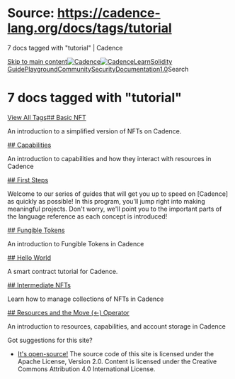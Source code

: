 # Source: https://cadence-lang.org/docs/tags/tutorial




7 docs tagged with "tutorial" | Cadence




[Skip to main content](#__docusaurus_skipToContent_fallback)[![Cadence](/img/logo.svg)![Cadence](/img/logo.svg)](/)[Learn](/learn)[Solidity Guide](/docs/solidity-to-cadence)[Playground](https://play.flow.com/)[Community](/community)[Security](https://flow.com/flow-responsible-disclosure/)[Documentation](/docs/)[1.0](/docs/)Search
# 7 docs tagged with "tutorial"

[View All Tags](/docs/tags)[## Basic NFT](/docs/tutorial/non-fungible-tokens-1)

An introduction to a simplified version of NFTs on Cadence.

[## Capabilities](/docs/tutorial/capabilities)

An introduction to capabilities and how they interact with resources in Cadence

[## First Steps](/docs/tutorial/first-steps)

Welcome to our series of guides that will get you up to speed on [Cadence] as quickly as possible! In this program, you'll jump right into making meaningful projects. Don't worry, we'll point you to the important parts of the language reference as each concept is introduced!

[## Fungible Tokens](/docs/tutorial/fungible-tokens)

An introduction to Fungible Tokens in Cadence

[## Hello World](/docs/tutorial/hello-world)

A smart contract tutorial for Cadence.

[## Intermediate NFTs](/docs/tutorial/non-fungible-tokens-2)

Learn how to manage collections of NFTs in Cadence

[## Resources and the Move (<-) Operator](/docs/tutorial/resources)

An introduction to resources, capabilities, and account storage in Cadence

Got suggestions for this site? 

* [It's open-source!](https://github.com/onflow/cadence-lang.org)
The source code of this site is licensed under the Apache License, Version 2.0.
Content is licensed under the Creative Commons Attribution 4.0 International License.

